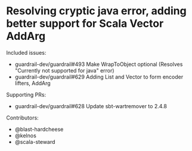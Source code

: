 Resolving cryptic java error, adding better support for Scala Vector AddArg
====

Included issues:
- guardrail-dev/guardrail#493 Make WrapToObject optional (Resolves "Currently not supported for java" error)
- guardrail-dev/guardrail#629 Adding List and Vector to form encoder lifters, AddArg

Supporting PRs:
- guardrail-dev/guardrail#628 Update sbt-wartremover to 2.4.8

Contributors:
- @blast-hardcheese
- @kelnos
- @scala-steward
